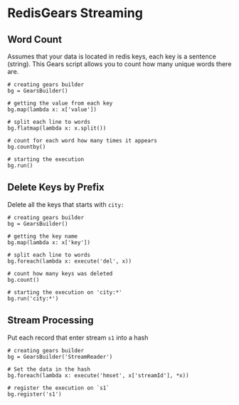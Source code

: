 # RedisGears Streaming

## Word Count
Assumes that your data is located in redis keys, each key is a sentence (string). 
This Gears script allows you to count how many unique words there are.
```
# creating gears builder
bg = GearsBuilder()

# getting the value from each key
bg.map(lambda x: x['value'])

# split each line to words
bg.flatmap(lambda x: x.split())

# count for each word how many times it appears
bg.countby()

# starting the execution
bg.run()
```


## Delete Keys by Prefix
Delete all the keys that starts with `city:`
```
# creating gears builder
bg = GearsBuilder()

# getting the key name
bg.map(lambda x: x['key'])

# split each line to words
bg.foreach(lambda x: execute('del', x))

# count how many keys was deleted
bg.count()

# starting the execution on 'city:*'
bg.run('city:*')
```

## Stream Processing
Put each record that enter stream `s1` into a hash
```
# creating gears builder
bg = GearsBuilder('StreamReader')

# Set the data in the hash
bg.foreach(lambda x: execute('hmset', x['streamId'], *x))

# register the execution on `s1`
bg.register('s1')
```


